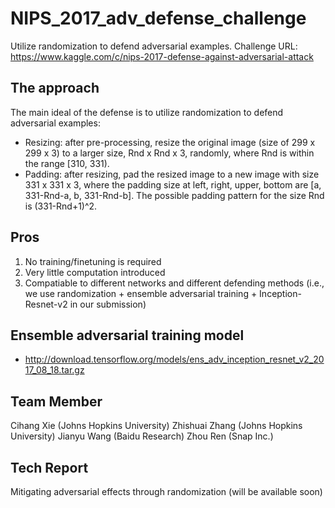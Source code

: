 # NIPS_2017_adv_defense_challenge
Utilize randomization to defend adversarial examples. 
Challenge URL: https://www.kaggle.com/c/nips-2017-defense-against-adversarial-attack

## The approach
The main ideal of the defense is to utilize randomization to defend adversarial examples:
- Resizing: after pre-processing, resize the original image (size of 299 x 299 x 3) to a larger size, Rnd x Rnd x 3,  randomly, where Rnd is within the range [310, 331). 
- Padding: after resizing, pad the resized image to a new image with size 331 x 331 x 3, where the padding size at left, right, upper, bottom are [a, 331-Rnd-a, b, 331-Rnd-b]. The possible padding pattern for the size Rnd is (331-Rnd+1)^2.

## Pros 
1. No training/finetuning is required
2. Very little computation introduced
3. Compatiable to different networks and different defending methods (i.e., we use randomization + ensemble adversarial training + Inception-Resnet-v2 in our submission)

## Ensemble adversarial training model
- http://download.tensorflow.org/models/ens_adv_inception_resnet_v2_2017_08_18.tar.gz

## Team Member
Cihang Xie (Johns Hopkins University)
Zhishuai Zhang (Johns Hopkins University)
Jianyu Wang (Baidu Research)
Zhou Ren (Snap Inc.)

## Tech Report
Mitigating adversarial effects through randomization (will be available soon)
